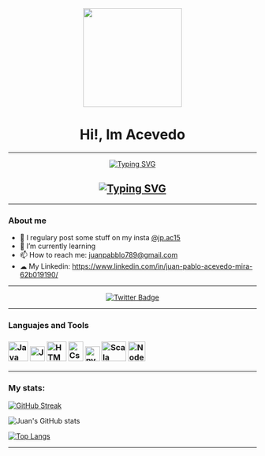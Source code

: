 <div id = "header" align = "center">
    <img src="[https://66.media.tumblr.com/43ff1ae84968ffd84606207e9995a78e/tumblr_py4mvbGe6h1tgo74ho1_1280.gif](https://giphy.com/clips/netflix-cyberpunk-edgerunners-KwVOMfXLC1mtEAORN3)" width="200" aling >
    <h1 align = "center"> Hi!, Im Acevedo</h1>
</div>

---

<div id="Typer" align ="center">
    <a href="https://git.io/typing-svg"><img src="https://readme-typing-svg.demolab.com?font=Fira+Code&duration=6000&pause=1000&center=true&vCenter=true&repeat=false&width=435&lines=Studying+systems+engineering..." alt="Typing SVG" /></a>
    <h2 align="center"><a href="https://git.io/typing-svg"><img src="https://readme-typing-svg.demolab.com?font=Fira+Code&duration=6000&pause=1000&center=true&vCenter=true&width=435&lines=at+ICESI+university;7th+semester" alt="Typing SVG" /></a></h2>
</div>

---

### About me 

 - 📸 I regulary post some stuff on my insta [@jp.ac15](https://www.instagram.com/jp.ac15/)
 - 🌱 I’m currently learning 
 - 📫 How to reach me: juanpabblo789@gmail.com
 - ☁ My Linkedin: https://www.linkedin.com/in/juan-pablo-acevedo-mira-62b019190/

---

<div id ="badges" align ="center">
    <a href="https://twitter.com/juanpabblo18" align ="center">
        <img src="https://img.shields.io/twitter/follow/juanpabblo18?color=blue&logo=twitter&style=for-the-badge" alt="Twitter Badge">
    </a>
</div>

---
### Languajes and Tools

<h3>
    <div>
        <img src="https://cdn-icons-png.flaticon.com/512/226/226777.png" title="Java" alt="Java" width="40" height="40">
        <img src="https://d2vqpl3tx84ay5.cloudfront.net/500x/tumblr_lsus01g1ik1qies3uo1_400.png" title="JavaS" alt="JavaS" width="30" height="30">
        <img src="https://upload.wikimedia.org/wikipedia/commons/thumb/6/61/HTML5_logo_and_wordmark.svg/2048px-HTML5_logo_and_wordmark.svg.png" title="HTML" alt="HTM" width="40" height="40">
        <img src="https://upload.wikimedia.org/wikipedia/commons/thumb/d/d5/CSS3_logo_and_wordmark.svg/250px-CSS3_logo_and_wordmark.svg.png" title="Css" alt="Css" width="30" height="40">
        <img src="https://upload.wikimedia.org/wikipedia/commons/thumb/c/c3/Python-logo-notext.svg/115px-Python-logo-notext.svg.png" title="python" alt="python" width="30" height="30">
        <img src="https://dwglogo.com/wp-content/uploads/2017/09/1300px-Scala_logo.png" title="Scala" alt="Scala" width="50" height="40">
        <img src="https://seeklogo.com/images/N/nodejs-logo-FBE122E377-seeklogo.com.png" title="NodeJs" alt="NodeJs" width="35" height="40">
    </div>

</h3>

---

### My stats:

[![GitHub Streak](http://github-readme-streak-stats.herokuapp.com?user=juanpabblo16&theme=radical&date_format=j%2Fn%5B%2FY%5D)](https://git.io/streak-stats)

![Juan's GitHub stats](https://github-readme-stats.vercel.app/api?username=juanpabblo16&show_icons=true&theme=radical)

[![Top Langs](https://github-readme-stats.vercel.app/api/top-langs/?username=juanpabblo16&layout=compact)](https://github.com/anuraghazra/github-readme-stats)

---
